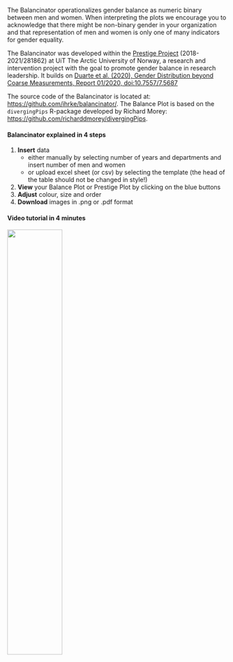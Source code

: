 The Balancinator operationalizes gender balance as numeric binary between men and women. When interpreting the plots we encourage you to acknowledge that there might be non-binary gender in your organization and that representation of men and women is only one of many indicators for gender equality. 

The Balancinator was developed within the [Prestige Project](https://uit.no/research/prestige) (2018-2021/281862) at UiT The Arctic University of Norway, a research and intervention project with the goal to promote gender balance in research leadership. It builds on [Duarte et al. (2020), Gender Distribution beyond Coarse Measurements, Report 01/2020, doi:10.7557/7.5687](https://doi.org/10.7557/7.5687)

The source code of the Balancinator is located at: https://github.com/ihrke/balancinator/. The Balance Plot is based on the `divergingPips` R-package developed by Richard Morey: https://github.com/richarddmorey/divergingPips.


<h4>Balancinator explained in 4 steps</h4>	


1. **Insert** data
    - either manually by selecting number of years and departments and insert number of men and women
    - or upload excel sheet (or csv) by selecting the template (the head of the table should not be changed in style!)
2. **View** your Balance Plot or Prestige Plot by clicking on the blue buttons
3. **Adjust** colour, size and order
4. **Download** images in .png or .pdf format


<h4>Video tutorial in 4 minutes</h4>	


<left>
<a href='https://mediasite.uit.no/Mediasite/Play/446385c0f55748cab69a14fa1ed735541d'><img src='https://intranett.uit.no/Content/709268/cache=1605876782000/Screenshot+2020-11-20+at+13.51.05.png' width='50%'></img></a>
</left>


